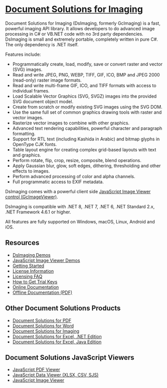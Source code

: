 # [Document Solutions for Imaging](https://developer.mescius.com/document-solutions/dot-net-imaging-api)

Document Solutions for Imaging (DsImaging, formerly GcImaging) is a fast,
powerful imaging API library. It allows developers to do advanced image
processing in C# or VB.NET code with no 3rd party dependencies. DsImaging is
small and extremely portable, completely written in pure C#.
The only dependency is .NET itself.

Features include:

- Programmatically create, load, modify, save or convert raster and vector (SVG) images.
- Read and write JPEG, PNG, WEBP, TIFF, GIF, ICO, BMP and JPEG 2000 (read-only) raster image formats.
- Read and write multi-frame GIF, ICO, and TIFF formats with access to individual frames.
- Load Scalable Vector Graphics (SVG, SVGZ) images into the provided SVG document object model.
- Create from scratch or modify existing SVG images using the SVG DOM.
- Use the same full set of common graphics drawing tools with raster and vector images.
- Rasterize vector images to combine with other graphics.
- Advanced text rendering capabilities, powerful character and paragraph formatting.
- Support for RTL text (including Kashida in Arabic) and bitmap glyphs in OpenType CJK fonts.
- Table layout engine for creating complex grid-based layouts with text and graphics.
- Perform rotate, flip, crop, resize, composite, blend operations.
- Apply Gaussian blur, glow, soft edges, dithering, thresholding and other effects to images.
- Perform advanced processing of color and alpha channels.
- Full programmatic access to EXIF metadata.

DsImaging comes with a powerful client side [JavaScript Image Viewer control (GcImageViewer)](https://www.npmjs.com/package/@grapecity/gcimageviewer).

DsImaging is compatible with .NET 8, .NET 7, .NET 6, .NET Standard 2.x, .NET Framework 4.6.1 or higher.

All features are fully supported on Windows, macOS, Linux, Android and iOS.

## Resources

- [DsImaging Demos](https://developer.mescius.com/document-solutions/dot-net-imaging-api/demos)
- [JavaScript Image Viewer Demos](https://developer.mescius.com/document-solutions/javascript-image-viewer/demos/Overview)
- [Getting Started](https://developer.mescius.com/document-solutions/dot-net-imaging-api/docs/online/GettingStarted.html)
- [License Information](https://developer.mescius.com/document-solutions/dot-net-imaging-api/docs/online/licenseinfo.html)
- [Licensing FAQ](https://developer.mescius.com/document-solutions/licensing)
- [How to Get Trial Keys](https://developer.mescius.com/document-solutions/dot-net-imaging-api/docs/online/licenseinfo.html)
- [Online Documentation](https://developer.mescius.com/document-solutions/dot-net-imaging-api/docs/online/overview.html)
- [Offline Documentation (PDF)](https://developer.mescius.com/document-solutions/dot-net-imaging-api/docs/offlinehelp.pdf)

## Other Document Solutions Products

- [Document Solutions for PDF](https://developer.mescius.com/document-solutions/dot-net-pdf-api)
- [Document Solutions for Word](https://developer.mescius.com/document-solutions/dot-net-word-api)
- [Document Solutions for Imaging](https://developer.mescius.com/document-solutions/dot-net-imaging-api)
- [Document Solutions for Excel, .NET Edition](https://developer.mescius.com/document-solutions/dot-net-excel-api)
- [Document Solutions for Excel, Java Edition](https://developer.mescius.com/document-solutions/java-excel-api)

## Document Solutions JavaScript Viewers

- [JavaScript PDF Viewer](https://developer.mescius.com/document-solutions/javascript-pdf-viewer)
- [JavaScript Data Viewer (XLSX, CSV, SJS)](https://developer.mescius.com/document-solutions/javascript-data-viewer)
- [JavaScript Image Viewer](https://developer.mescius.com/document-solutions/javascript-image-viewer)
